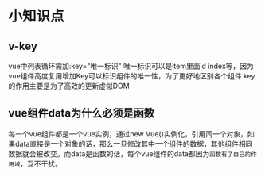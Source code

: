 # 小知识点

## v-key

vue中列表循环需加:key="唯一标识" 唯一标识可以是item里面id index等，因为vue组件高度复用增加Key可以标识组件的唯一性，为了更好地区别各个组件 key的作用主要是为了高效的更新虚拟DOM

## vue组件data为什么必须是函数

每一个vue组件都是一个vue实例，通过new Vue()实例化，引用同一个对象，如果data直接是一个对象的话，那么一旦修改其中一个组件的数据，其他组件相同数据就会被改变。而data是函数的话，每个vue组件的data都因为`函数有了自己的作用域`，互不干扰。